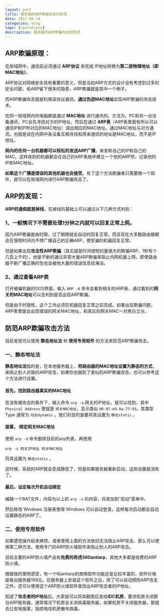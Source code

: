 ```yaml
---
layout: post
title: 服务器的ARP欺骗攻击的防范
date: 2017-06-14
categories: blog
tags: [operations]
description: 服务器的ARP欺骗攻击的防范
---
```


## ARP欺骗原理：

在局域网中，通信前必须通过 **ARP协议** 来完成 IP地址转换为**第二层物理地址（即MAC地址）**。

ARP协议对网络安全具有重要的意义，但是当初ARP方式的设计没有考虑到过多的安全问题，给ARP留下很多的隐患，ARP欺骗就是其中一个例子。

而ARP欺骗攻击就是利用该协议漏洞，**通过伪造MAC地址**实现ARP欺骗的攻击技术。

在同一局域网内的电脑都是通过 **MAC地址** 进行通讯的。方法为，PC和另一台设备通讯，PC会先寻找对方的IP地址，然后在通过 **ARP表**（ARP表里面有所以可以通讯IP和IP所对应的MAC地址）调出相应的MAC地址。通过MAC地址与对方通讯。也就是说在内网中各设备互相寻找和用来通讯的地址是MAC地址，而不是IP地址。

**网内的任何一台机器都可以轻松的发送ARP广播**，来宣称自己的IP和自己的MAC。这样收到的机器都会在自己的ARP表格中建立一个他的ARP项，记录他的IP和MAC地址。

**如果这个广播是错误的其他机器也会接受**。有了这个方法欺骗者只需要做一个软件，就可以在局域网内进行ARP欺骗攻击了。

## ARP的发现：

**ARP的通病就是掉线**，在掉线的基础上可以通过以下几种方式判别：

### 1、一般情况下不需要处理1分钟之内就可以回复正常上网。

因为ARP欺骗是由时限，过了期限就会自动的回复正常。而且现在大多数路由器都会在很短时间内不停广播自己的正确ARP，使受骗的机器回复正常。

但是如果出现**攻击性ARP欺骗**（其实就是时间很短的量很大的欺骗ARP，1秒有个几百上千的），他是不断的通过非常大量ARP欺骗来阻止内网机器上网，即使路由器不断广播正确的包也会被他大量的错误信息给淹没。

### 2、通过查看ARP表

打开被骗机器的DOS界面，输入 `ARP -A` 命令会看到相关的ARP表，通过看到的**网关的MAC地址**可以去判别是否出现ARP欺骗。

但是由于时限性，这个工作必须在机器回复正常之前完成。如果出现欺骗问题，ARP表里面会出现错误的网关MAC地址，和真实的网关MAC一对黑白立分。

## 防范ARP欺骗攻击方法

目前发现可以使用 **静态地址法** 和 **使用专用软件** 的方法来防范ARP欺骗攻击。

### 一、静态地址法

**静态地址法**指的是，在本地服务器上，**将路由器的MAC地址设置为静态的方式**，来阻止别人对我的ARP攻击，如果你也越到了类似的ARP欺骗攻击，也可以参考这个方法进行设置。

#### 首先，找到路由器真实的MAC地址

在没有被攻击的条件下，输入命令 `arp -a` 网关的IP地址，就可以找到，其中 `Physical Address` 里就是 `网关MAC地址`，显示类似 `00-07-e9-0a-77-93`，其类型 Type 通常为 `动态dynamic` 。我们的目的是要将其设置为 `静态static` 。

#### 接着， 绑定网关MAC地址

使用 `arp -d` 命令删除目前的arp列表，再使用 

`arp -s 网关IP地址 网关MAC地址`

将其设置为 `静态static` 。

这时候，系统的ARP就会变成静态了，但是如果服务器重新启动，这些设置就消失了。

#### 最后，设定每次开机自动绑定

编辑一个BAT文件，内容为以上的 `arp -s` 的内容，将其加到“启动”菜单中。

然后修改 Windows 注册表使得 Windows 可以自动登录，这样每次启动都会自动设置静态的ARP了。

### 二、使用专用软件

如果感觉操作起来麻烦，或者使用上面的方法依旧无法阻止ARP攻击，那么可以使用第二种方法，使用专门的ARP防火墙软件来阻止别人的ARP攻击。

目前主要的ARP防火墙产品有**免费的奇虎360antiarp**，其他大多都是收费的ARP防火墙。

根据我的使用感受，有一个叫antiarp的商用软件功能还是比较丰富的，软件价格是每台服务器199元。在服务器上安装这个软件之后，除了可以自动预防ARP攻击之外，还可以使用这个ARP防火墙软件查找出ARP攻击者的IP地址。

知道了**攻击者的IP地址**后，大家就可以将其截图后发给**IDC机房**，要求机房关闭那台ARP服务器，通常情况下机房会关闭病毒服务器，如果机房不关闭服务器，那就去公安局报案，指控电信机房散布病毒。